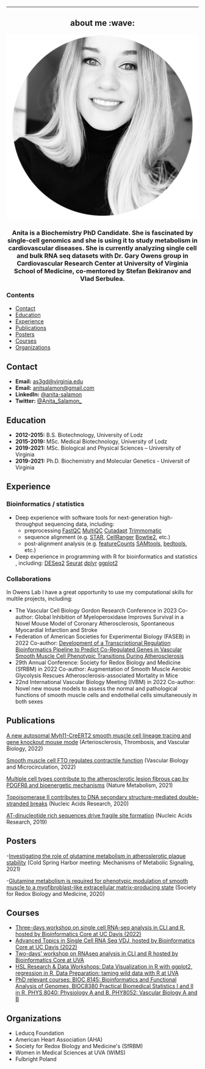 ---
<h2 align="center"> about me :wave:</h2>


<p align="center">
<img src="figure/AS_bio2.png" width="600" />
</p>
<h3 align="center">Anita is a Biochemistry PhD Candidate. She is fascinated by single-cell genomics and she is using it to study metabolism in cardiovascular diseases. She is currently analyzing single cell and bulk RNA seq datasets with Dr. Gary Owens group in Cardiovascular Research Center at University of Virginia School of Medicine, co-mentored by Stefan Bekiranov and Vlad Serbulea. </h3>


### Contents

- [Contact](#contact)
- [Education](#education)
- [Experience](#experience)
- [Publications](#publications)
- [Posters](#posters)
- [Courses](#courses)
- [Organizations](#organizations)

## Contact

- **Email:** as3gd@virginia.edu
- **Email:** anitsalamon@gmail.com
- **LinkedIn:** [@anita-salamon](https://www.linkedin.com/in/anita-salamon/)
- **Twitter:** [@Anita_Salamon_](https://twitter.com/Anita_Salamon_)

## Education

- **2012-2015:** B.S. Biotechnology, University of Lodz
- **2015-2019:** MSc. Medical Biotechnology, University of Lodz
- **2019-2021:** MSc. Biological and Physical Sciences – University of Virginia
- **2019-2021:** Ph.D. Biochemistry and Molecular Genetics - Universit of Virginia  

## Experience 
### Bioinformatics / statistics
- Deep experience with software tools for next-generation high-throughput sequencing data, including:
  * preprocessing 
    [FastQC](https://www.bioinformatics.babraham.ac.uk/projects/fastqc/)
    [MultiQC](https://multiqc.info/docs/)
    [Cutadapt](https://cutadapt.readthedocs.io/en/stable/guide.html)
    [Trimmomatic](http://www.usadellab.org/cms/uploads/supplementary/Trimmomatic/TrimmomaticManual_V0.32.pdf)
  * sequence alignment (e.g.
    [STAR](https://physiology.med.cornell.edu/faculty/skrabanek/lab/angsd/lecture_notes/STARmanual.pdf),
    [CellRanger](https://support.10xgenomics.com/single-cell-gene-expression/software/pipelines/latest/what-is-cell-ranger)
    [Bowtie2](http://bowtie-bio.sourceforge.net/bowtie2/index.shtml), etc.)
  * post-alignment analysis (e.g.
    [featureCounts](https://subread.sourceforge.net/SubreadUsersGuide.pdf)
    [SAMtools](http://samtools.sourceforge.net),
    [bedtools](https://bedtools.readthedocs.io/en/latest/), etc.)
-	Deep experience in programming with R for bioinformatics and statistics , including: 
    [DESeq2](https://bioconductor.org/packages/devel/bioc/vignettes/DESeq2/inst/doc/DESeq2.html)
    [Seurat](https://github.com/satijalab/seurat)
    [dplyr](https://cran.r-project.org/web/packages/dplyr/dplyr.pdf)
    [ggplot2](https://cran.r-project.org/web/packages/ggplot2/ggplot2.pdf)
    
### Collaborations 
In Owens Lab I have a great opportunity to use my computational skills for multile projects, including: 
- The Vascular Cell Biology Gordon Research Conference in 2023
Co-author: Global Inhibition of Myeloperoxidase Improves Survival in a Novel Mouse Model of Coronary Atherosclerosis, Spontaneous Myocardial Infarction and Stroke
- Federation of American Societies for Experimental Biology (FASEB) in 2022
Co-author: [Development of a Transcriptional Regulation Bioinformatics Pipeline to Predict Co-Regulated Genes in Vascular Smooth Muscle Cell Phenotypic Transitions During Atherosclerosis](EB2022Poster_MR_03232022.pdf)
- 29th Annual Conference: Society for Redox Biology and Medicine (SfRBM) in 2022
Co-author: Augmentation of Smooth Muscle Aerobic Glycolysis Rescues Atherosclerosis-associated Mortality in Mice
- 22nd International Vascular Biology Meeting (IVBM) in 2022
Co-author: Novel new mouse models to assess the normal and pathological functions of smooth muscle cells and endothelial cells simultaneously in both sexes


## Publications
[A new autosomal Myh11-CreERT2 smooth muscle cell lineage tracing and gene knockout mouse mode](https://www.ahajournals.org/doi/10.1161/ATVBAHA.122.318160) (Arteriosclerosis, Thrombosis, and Vascular Biology, 2022)

[Smooth muscle cell FTO regulates contractile function](https://journals.physiology.org/doi/abs/10.1152/ajpheart.00427.2022) (Vascular Biology and Microcirculation, 2022)

[Multiple cell types contribute to the atherosclerotic lesion fibrous cap by PDGFRβ and bioenergetic mechanisms](https://www.nature.com/articles/s42255-020-00338-8) (Nature Metabolism, 2021)

[Topoisomerase II contributes to DNA secondary structure-mediated double-stranded breaks](https://academic.oup.com/nar/article/48/12/6654/5851738) (Nucleic Acids Research, 2020)

[AT-dinucleotide rich sequences drive fragile site formation](https://scholar.google.com/citations?view_op=view_citation&hl=en&user=5SLvIw0AAAAJ&citation_for_view=5SLvIw0AAAAJ:9yKSN-GCB0IC) (Nucleic Acids Research, 2019)

## Posters
-[Investigating the role of glutamine metabolism in atheroslerotic plaque stability](20211014AS_Poster_CSHL.pdf)
(Cold Spring Harbor meeting: Mechanisms of Metabolic Signaling, 2021)

-[Glutamine metabolism is required for phenotypic modulation of smooth muscle to a myofibroblast-like extracellular matrix-producing state](20201105AS_Poster_SFRBM.pdf) (Society for Redox Biology and Medicine, 2020)

## Courses
- [Three-days workshop on single cell RNA-seq analysis in CLI and R, hosted by Bioinformatics Core at UC Davis (2022)](https://github.com/ucdavis-bioinformatics-training/2022-March-Single-Cell-RNA-Seq-Analysis)
- [Advanced Topics in Single Cell RNA Seq VDJ, hosted by Bioinformatics Core at UC Davis (2022)](https://github.com/ucdavis-bioinformatics-training/2022-March-Advanced-Topics-in-Single-Cell-RNA-Seq-VDJ)
- [Two-days’ workshop on RNAseq analysis in CLI and R hosted by Bioinformatics Core at UVA](https://github.com/pk7zuva/rnaseq-workshop)
- [HSL Research & Data Workshops: Data Visualization in R with ggplot2, regression in R, Data Preparation: taming wild data with R at UVA](https://guides.hsl.virginia.edu/data/workshops)
- [PhD relevant courses: BIOC 8145: Bioinformatics and Functional Analysis of Genomes, BIOC8380 Practical Biomedical Statistics I and II in R, PHYS 8040: Physiology A and B, PHY8052: Vascular Biology A and B](https://med.virginia.edu/bims/bims-courses/bims-modules/)

## Organizations
- Leducq Foundation
- American Heart Association (AHA)
- Society for Redox Biology and Medicine's (SfRBM) 
- Women in Medical Sciences at UVA (WIMS)
- Fulbright Poland 




